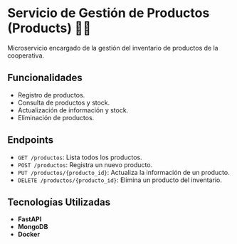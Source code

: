 
# Servicio de Gestión de Productos (Products) 🛒🌾

Microservicio encargado de la gestión del inventario de productos de la cooperativa.

## Funcionalidades
- Registro de productos.
- Consulta de productos y stock.
- Actualización de información y stock.
- Eliminación de productos.

## Endpoints
- `GET /productos`: Lista todos los productos.
- `POST /productos`: Registra un nuevo producto.
- `PUT /productos/{producto_id}`: Actualiza la información de un producto.
- `DELETE /productos/{producto_id}`: Elimina un producto del inventario.

## Tecnologías Utilizadas
- **FastAPI**
- **MongoDB**
- **Docker**
